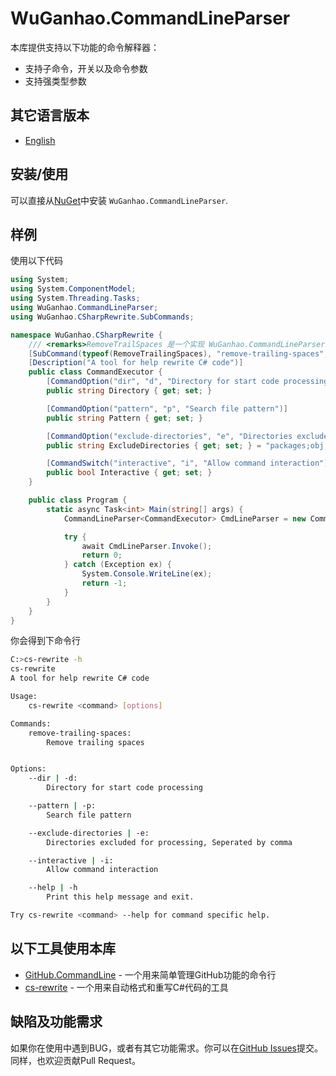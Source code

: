 # WuGanhao.CommandLineParser

本库提供支持以下功能的命令解释器：

* 支持子命令，开关以及命令参数
* 支持强类型参数

## 其它语言版本

* [English](https://github.com/wuganhao/commandlineparser/blob/master/README.md)

## 安装/使用

可以直接从[NuGet](nuget.org)中安装 `WuGanhao.CommandLineParser`.

## 样例

使用以下代码

```csharp
using System;
using System.ComponentModel;
using System.Threading.Tasks;
using WuGanhao.CommandLineParser;
using WuGanhao.CSharpRewrite.SubCommands;

namespace WuGanhao.CSharpRewrite {
    /// <remarks>RemoveTrailSpaces 是一个实现 WuGanhao.CommandLineParser.SubCommand 的子命令。你需要在RemoveTrailSpaces.Run()中实现你的子命令业务</remarks>
    [SubCommand(typeof(RemoveTrailingSpaces), "remove-trailing-spaces", "Remove trailing spaces")]
    [Description("A tool for help rewrite C# code")]
    public class CommandExecutor {
        [CommandOption("dir", "d", "Directory for start code processing")]
        public string Directory { get; set; }

        [CommandOption("pattern", "p", "Search file pattern")]
        public string Pattern { get; set; }

        [CommandOption("exclude-directories", "e", "Directories excluded for processing, Seperated by comma")]
        public string ExcludeDirectories { get; set; } = "packages;obj;bin";

        [CommandSwitch("interactive", "i", "Allow command interaction")]
        public bool Interactive { get; set; }
    }

    public class Program {
        static async Task<int> Main(string[] args) {
            CommandLineParser<CommandExecutor> CmdLineParser = new CommandLineParser<CommandExecutor>();

            try {
                await CmdLineParser.Invoke();
                return 0;
            } catch (Exception ex) {
                System.Console.WriteLine(ex);
                return -1;
            }
        }
    }
}
```

你会得到下命令行

```bash
C:>cs-rewrite -h
cs-rewrite
A tool for help rewrite C# code

Usage:
    cs-rewrite <command> [options]

Commands:
    remove-trailing-spaces:
        Remove trailing spaces


Options:
    --dir | -d:
        Directory for start code processing

    --pattern | -p:
        Search file pattern

    --exclude-directories | -e:
        Directories excluded for processing, Seperated by comma

    --interactive | -i:
        Allow command interaction

    --help | -h
        Print this help message and exit.

Try cs-rewrite <command> --help for command specific help.
```

## 以下工具使用本库

* [GitHub.CommandLine](https://github.com/wuganhao/GitHub.CommandLine) - 一个用来简单管理GitHub功能的命令行
* [cs-rewrite](https://github.com/wuganhao/cs-rewrite) - 一个用来自动格式和重写C#代码的工具

## 缺陷及功能需求

如果你在使用中遇到BUG，或者有其它功能需求。你可以在[GitHub Issues](https://github.com/wuganhao/commandlineparser/issues)提交。
同样，也欢迎贡献Pull Request。
